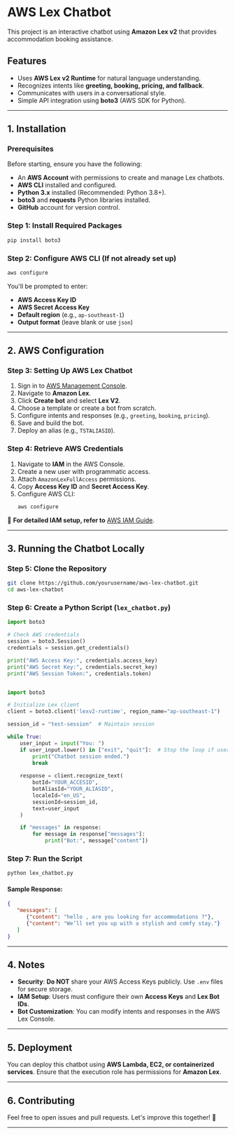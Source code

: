# AWS Lex Chatbot

This project is an interactive chatbot using **Amazon Lex v2** that provides accommodation booking assistance.

## Features
- Uses **AWS Lex v2 Runtime** for natural language understanding.
- Recognizes intents like **greeting, booking, pricing, and fallback**.
- Communicates with users in a conversational style.
- Simple API integration using **boto3** (AWS SDK for Python).

---

## 1. Installation

### Prerequisites
Before starting, ensure you have the following:
- An **AWS Account** with permissions to create and manage Lex chatbots.
- **AWS CLI** installed and configured.
- **Python 3.x** installed (Recommended: Python 3.8+).
- **boto3** and **requests** Python libraries installed.
- **GitHub** account for version control.

### Step 1: Install Required Packages
```sh
pip install boto3 
```

### Step 2: Configure AWS CLI (If not already set up)
```sh
aws configure
```
You'll be prompted to enter:
- **AWS Access Key ID**
- **AWS Secret Access Key**
- **Default region** (e.g., `ap-southeast-1`)
- **Output format** (leave blank or use `json`)

---

## 2. AWS Configuration

### Step 3: Setting Up AWS Lex Chatbot
1. Sign in to [AWS Management Console](https://aws.amazon.com/console/).
2. Navigate to **Amazon Lex**.
3. Click **Create bot** and select **Lex V2**.
4. Choose a template or create a bot from scratch.
5. Configure intents and responses (e.g., `greeting`, `booking`, `pricing`).
6. Save and build the bot.
7. Deploy an alias (e.g., `TSTALIASID`).

### Step 4: Retrieve AWS Credentials
1. Navigate to **IAM** in the AWS Console.
2. Create a new user with programmatic access.
3. Attach `AmazonLexFullAccess` permissions.
4. Copy **Access Key ID** and **Secret Access Key**.
5. Configure AWS CLI:
   ```sh
   aws configure
   ```

📌 **For detailed IAM setup, refer to** [AWS IAM Guide](https://docs.aws.amazon.com/IAM/latest/UserGuide/id_credentials_access-keys.html).

---

## 3. Running the Chatbot Locally

### Step 5: Clone the Repository
```sh
git clone https://github.com/yourusername/aws-lex-chatbot.git
cd aws-lex-chatbot
```

### Step 6: Create a Python Script (`lex_chatbot.py`)
```python
import boto3

# Check AWS credentials
session = boto3.Session()
credentials = session.get_credentials()

print("AWS Access Key:", credentials.access_key)
print("AWS Secret Key:", credentials.secret_key)
print("AWS Session Token:", credentials.token)


import boto3

# Initialize Lex client
client = boto3.client('lexv2-runtime', region_name="ap-southeast-1")

session_id = "test-session"  # Maintain session

while True:
    user_input = input("You: ")
    if user_input.lower() in ["exit", "quit"]:  # Stop the loop if user types exit
        print("Chatbot session ended.")
        break
    
    response = client.recognize_text(
        botId="YOUR_ACCESID",
        botAliasId="YOUR_ALIASID",
        localeId="en_US",
        sessionId=session_id,
        text=user_input
    )

    if "messages" in response:
        for message in response["messages"]:
            print("Bot:", message["content"])

```

### Step 7: Run the Script
```sh
python lex_chatbot.py
```

#### Sample Response:
```json
{
   "messages": [
      {"content": "hello , are you looking for accommodations ?"},
      {"content": "We’ll set you up with a stylish and comfy stay."}
   ]
}
```

---

## 4. Notes
- **Security**: **Do NOT** share your AWS Access Keys publicly. Use `.env` files for secure storage.
- **IAM Setup**: Users must configure their own **Access Keys** and **Lex Bot IDs**.
- **Bot Customization**: You can modify intents and responses in the AWS Lex Console.

---

## 5. Deployment
You can deploy this chatbot using **AWS Lambda, EC2, or containerized services**. Ensure that the execution role has permissions for **Amazon Lex**.

---

## 6. Contributing
Feel free to open issues and pull requests. Let's improve this together! 🚀

---
